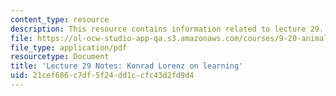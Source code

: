 ```yaml
---
content_type: resource
description: This resource contains information related to lecture 29.
file: https://ol-ocw-studio-app-qa.s3.amazonaws.com/courses/9-20-animal-behavior-fall-2013/21cef686c7df5f24dd1ccfc43d2fd9d4_MIT9_20F13_Lec29.pdf
file_type: application/pdf
resourcetype: Document
title: 'Lecture 29 Notes: Konrad Lorenz on learning'
uid: 21cef686-c7df-5f24-dd1c-cfc43d2fd9d4
---
```

